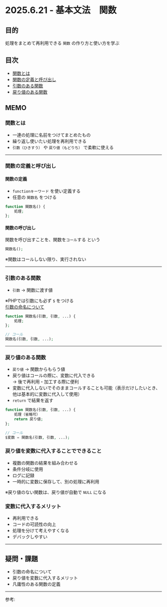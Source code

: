 # 2025.6.21 - 基本文法　関数

## 目的

処理をまとめて再利用できる `関数` の作り方と使い方を学ぶ  

## 目次

- [関数とは](#1)
- [関数の定義と呼び出し](#2)
- [引数のある関数](#3)
- [戻り値のある関数](#4)

## MEMO

<a id="1"></a>

### 関数とは

- 一連の処理に名前をつけてまとめたもの
- 繰り返し使いたい処理を再利用できる
- `引数（ひきすう）` や `戻り値（もどりち）` で柔軟に使える

---
<a id="2"></a>

### 関数の定義と呼び出し

#### 関数の定義

- `functionキーワード` を使い定義する  
- 任意の `関数名` をつける
```php
function 関数名() {
    処理;
};
```

#### 関数の呼び出し

関数を呼び出すことを、関数を`コール`する という  
```php
関数名();
```
※関数はコールしない限り、実行されない  

---
<a id="3"></a>

### 引数のある関数

- `引数` → 関数に渡す値  

※PHPでは引数にも必ず `$` をつける  
[引数の命名について](argument.md)  

```php
function 関数名(引数, 引数, ...) {
    処理;
};

// コール
関数名(引数, 引数, ...);
```
---
<a id="4"></a>

### 戻り値のある関数

- `戻り値` → 関数からもらう値  
- 戻り値はコールの際に、変数に代入できる  
    → 後で再利用・加工する際に便利
- 変数に代入しないでそのままコールすることも可能（表示だけしたいとき、他は基本的に変数に代入して使用）
- `return` で結果を返す  
```php
function 関数名(引数, 引数, ...) {
    処理（省略可）
    return 戻り値;
};

// コール
$変数 = 関数名(引数, 引数, ...);
```
### 戻り値を変数に代入することでできること  

- 複数の関数の結果を組み合わせる
- 条件分岐に使用
- ログに記録
- 一時的に変数に保存して、別の処理に再利用

※戻り値のない関数は、戻り値が自動で `NULL` になる  

### 変数に代入するメリット

- 再利用できる
- コードの可読性の向上
- 処理を分けて考えやすくなる
- デバックしやすい

---

## 疑問・課題

- 引数の命名について
- 戻り値を変数に代入するメリット
- 凡庸性のある関数の定義

---

参考: []()
